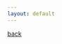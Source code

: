 ```yaml
---
layout: default
---
```

[back](./dataviz_home)


<!-- Load Leaflet -->
<link rel="stylesheet" href="https://unpkg.com/leaflet@1.3.4/dist/leaflet.css" integrity="sha512-puBpdR0798OZvTTbP4A8Ix/l+A4dHDD0DGqYW6RQ+9jxkRFclaxxQb/SJAWZfWAkuyeQUytO7+7N4QKrDh+drA==" crossorigin=""/>
<script
  src="https://code.jquery.com/jquery-2.2.4.min.js"
  integrity="sha256-BbhdlvQf/xTY9gja0Dq3HiwQF8LaCRTXxZKRutelT44="
  crossorigin="anonymous"></script>
<script src="https://unpkg.com/leaflet@1.3.4/dist/leaflet.js" integrity="sha512-nMMmRyTVoLYqjP9hrbed9S+FzjZHW5gY1TWCHA5ckwXZBadntCNs8kEqAWdrb9O7rxbCaA4lKTIWjDXZxflOcA==" crossorigin=""></script>
<script src="https://unpkg.com/@turf/turf@3.5.2/turf.min.js"></script>

<!-- Create an element where the map will take place -->
<div id="mapid"></div>

<style>
#mapid { height: 400px; }
</style>

<script>
 
// Initialize the map
// mapid is the id of the div where the map will appear
var map = L.map('mapid',{
  center: [51.76, -1.25],
  zoom: 12
 });
  
var mylayer = L.layerGroup().addTo(map);
var bg = L.tileLayer(
    'https://{s}.tile.openstreetmap.org/{z}/{x}/{y}.png', {
    attribution: 'Map data &copy; <a href="https://www.openstreetmap.org/">OpenStreetMap</a>'
    }).addTo(map);

  
//load GeoJSON from an external file
$.getJSON("https://raw.githubusercontent.com/Alickbird/Alickbird.github.io/main/oxfood.json", function( json ){
  L.geoJSON( json, {
    onEachFeature: addMyData,
  })
})
 
/*
function addMyData( feature, layer ){
  mylayer.addLayer(layer)
  // some other code can go here, like adding a popup with layer.bindPopup("Hello")
}
*/

function addMyData(feature,layer){
                        if (feature.geometry.type === 'Polygon') {
                            console.log('Polygon detected');
                            var centroid = turf.centroid(feature);
                            var lon = centroid.geometry.coordinates[0];
                            var lat = centroid.geometry.coordinates[1];
                            L.marker([lat,lon]).addTo(map);
                            mylayer.addLayer(layer)
                        }
}

var basemapControl = {
  "OSM Basemap": bg, // an option to select a basemap (makes more sense if you have multiple basemaps)
}
var layerControl = {
  "Pubs": mylayer, // an option to show or hide the layer you created from geojson
}

// Add the control component, a layer list with checkboxes for operational layers and radio buttons for basemaps
L.control.layers(basemapControl,layerControl ).addTo( map )

  
</script>
